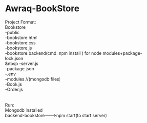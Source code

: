 # Awraq-BookStore<br>
Project Format:<br>
Bookstore<br>
  -public<br>
     -bookstore.html<br>
     -bookstore.css<br>
     -bookstore.js<br>
  -bookstore.backend(cmd: npm install ) for node modules+package-lock.json <br>
     &nbsp -server.js <br>
     -package.json <br>
     -.env <br>
     -modules //(mongodb files) <br>
        -Book.js <br>
        -Order.js <br>
<br><br>
Run:   <br>
Mongodb installed <br>
backend-bookstore--->npm start(to start server)<br>
